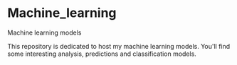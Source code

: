 # Machine_learning
Machine learning models

This repository is dedicated to host my machine learning models. You'll find some interesting analysis, predictions and classification models. 
